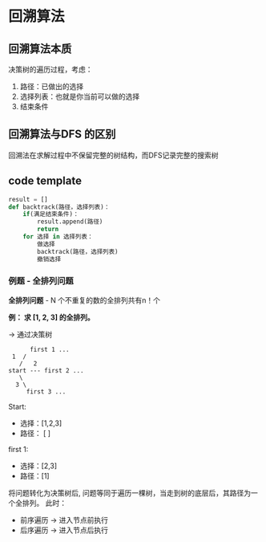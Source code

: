 # 回溯算法

## 回溯算法本质
决策树的遍历过程，考虑：
1. 路径：已做出的选择
2. 选择列表：也就是你当前可以做的选择
3. 结束条件

## 回溯算法与DFS 的区别

回溯法在求解过程中不保留完整的树结构，而DFS记录完整的搜索树

## code template

```Python
result = []
def backtrack(路径，选择列表)：
    if(满足结束条件)：
        result.append(路径)
        return
    for 选择 in 选择列表：
        做选择
        backtrack(路径，选择列表)
        撤销选择
```

### 例题 - 全排列问题
**全排列问题** - N 个不重复的数的全排列共有n！个

**例： 求 [1, 2, 3] 的全排列。**

-> 通过决策树

          first 1 ...
     1  / 
       /   2
    start --- first 2 ...         
       \
      3 \
         first 3 ...

Start:
- 选择：[1,2,3]
- 路径： [ ]

first 1:
- 选择：[2,3]
- 路径：[1]

将问题转化为决策树后, 问题等同于遍历一棵树，当走到树的底层后，其路径为一个全排列。 此时：
 - 前序遍历  -> 进入节点前执行
 - 后序遍历 -> 进入节点后执行
